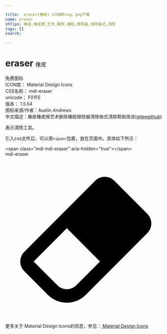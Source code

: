 ```yaml
---

title:  eraser(橡皮) ICON转svg、png下载
name: eraser
zhTips: 橡皮,橡皮擦,艺术,删除,橡胶,擦除器,清除格式,清除
tags: []
search: 

---
```


# eraser  <small style="font-size: 60%;font-weight: 100">橡皮</small>


<div class="detail-page">
<p>
<span><span class="badge-success badge">免费图标</span> </span>
<br/>
<span>
ICON库：
<span class="badge-secondary badge">Material Design Icons</span> 
</span>
<br/>
<span>
CSS名称：
<span class="badge-secondary badge">mdi-eraser</span> 
</span>
<br/>
<span>
unicode：
<span class="badge-secondary badge">F01FE</span> 
<copy-btn content='F01FE' btn-title=""></copy-btn>
<copy-btn :content='String.fromCodePoint(parseInt("F01FE", 16))' btn-title="复制U"></copy-btn>
</span>
<br/>
<span>
版本：
<span class="badge-secondary badge">1.5.54</span> 
</span>
<br/>
<span>图标来源/作者：<span class="badge-light badge">Austin Andrews</span></span> 
<br/>
<span class="zh-detail">中文描述：<span class="badge-primary badge">橡皮</span><span class="badge-primary badge">橡皮擦</span><span class="badge-primary badge">艺术</span><span class="badge-primary badge">删除</span><span class="badge-primary badge">橡胶</span><span class="badge-primary badge">擦除器</span><span class="badge-primary badge">清除格式</span><span class="badge-primary badge">清除</span><span class="help-link"><span>帮助改进</span>(<a href="https://gitee.com/liuwave/icon-helper/edit/master/json/material/eraser.json" target="_blank" rel="noopener noreferrer">gitee</a><a href="https://github.com/liuwave/icon-helper/edit/master/json/material/eraser.json" target="_blank" rel="noopener noreferrer">github</a></span>)</span><br/>
</p>
</div><div class="description description alert alert-light">表示清除工具。</div>
<div class="alert alert-dark">
  <i class="mdi mdi-eraser mdi-48px"></i>
  <i class="mdi mdi-eraser mdi-36px"></i>
  <i class="mdi mdi-eraser mdi-24px"></i>
  <i class="mdi mdi-eraser mdi-18px"></i>
</div>
<div>
  <p>引入css文件后，可以用<code>&lt;span&gt;</code>包裹，放在页面中。具体如下所示：    
  </p>
  <div class="alert alert-primary" style="font-size: 14px">
    &lt;span class="mdi mdi-eraser" aria-hidden="true"&gt;&lt;/span&gt;
    <copy-btn content='<span class="mdi mdi-eraser" aria-hidden="true"></span>'></copy-btn>
  </div>
  <div class="alert alert-secondary">
    <i class="mdi mdi-eraser"
    style="font-size: 24px"
    aria-hidden="true"></i> mdi-eraser
    <copy-btn content="mdi-eraser" btn-title="复制图标名称"></copy-btn>
  </div>
</div>
<div id="svg" class="svg-wrap">
<svg xmlns="http://www.w3.org/2000/svg" viewBox="0 0 24 24"><path d="M16.24,3.56L21.19,8.5C21.97,9.29 21.97,10.55 21.19,11.34L12,20.53C10.44,22.09 7.91,22.09 6.34,20.53L2.81,17C2.03,16.21 2.03,14.95 2.81,14.16L13.41,3.56C14.2,2.78 15.46,2.78 16.24,3.56M4.22,15.58L7.76,19.11C8.54,19.9 9.8,19.9 10.59,19.11L14.12,15.58L9.17,10.63L4.22,15.58Z" /></svg>
</div>
<detail full-name='mdi-eraser'></detail>
    
<div><p>更多关于 Material Design Icons的信息，参见：<a target="_blank" href="https://iconhelper.cn/material.html"> Material Design Icons</a>
</p></div>
